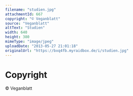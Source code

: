 ```yaml
---
filename: "studien.jpg"
attachmentId: 667
copyright: "© Veganblatt"
source: "Veganblatt"
altText: "Studien"
width: 640
height: 380
mimeType: "image/jpeg"
uploadDate: "2013-05-27 21:01:18"
originalUrl: "https://bxq4fb.myraidbox.de/i/studien.jpg"
---
```


# Copyright

© Veganblatt

